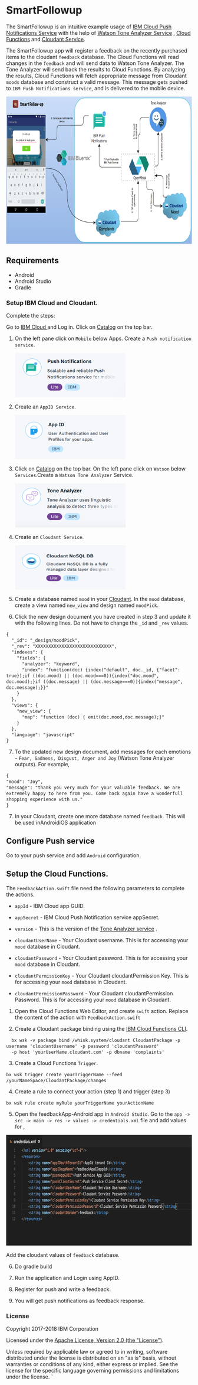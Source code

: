 # SmartFollowup

The SmartFollowup is an intuitive example usage of [IBM Cloud Push Notifications Service](https://console.ng.bluemix.net/docs/services/mobilepush/index.html?pos=2) with the help of [Watson Tone Analyzer Service](http://www.ibm.com/smarterplanet/us/en/ibmwatson/developercloud/tone-analyzer.html) , [Cloud Functions](https://www.ibm.com/cloud/functions/details) and [Cloudant Service](https://cloudant.com/).

The SmartFollowup app will register a feedback on the recently purchased items to the cloudant `feedback` database. The Cloud Functions will read changes in the `feedback` and will send data to Watson Tone Analyzer. The Tone Analyzer will send back the results to Cloud Functions. By analyzing the results, Cloud Functions will fetch appropriate message from Cloudant `moods` database and construct a valid message. This message gets pushed to `IBM Push Notifications service`, and is delivered to the mobile device.

  <img src="assets/archnew.png" width="700" height="400">

## Requirements

* Android 
* Android Studio
* Gradle


### Setup IBM Cloud and Cloudant.

Complete the steps:

 Go to [IBM Cloud ](https://console.ng.bluemix.net) and Log in. Click on [Catalog](https://console.ng.bluemix.net/catalog/) on the top bar.

1. On the left pane click on `Mobile` below Apps.  Create a `Push notification service`.

   <img src="assets/push.png" width="300" height="120">

2. Create an `AppID Service`.

   <img src="assets/appid.png" width="300" height="120">

3. Click on [Catalog](https://console.ng.bluemix.net/catalog/) on the top bar. On the left pane click on `Watson` below `Services`.Create  a `Watson Tone Analyzer` Service.

    <img src="assets/tone.png" width="300" height="120">

4. Create an `Cloudant Service`.

    <img src="assets/cloudant.png" width="300" height="120">

5. Create a database named `mood` in your [Cloudant](https://cloudant.com/). In the `mood` database, create a view named `new_view` and design named `moodPick`.

6. Click the new design document you have created in step 3 and update it with the following lines. Do not have to change the `_id` and `_rev` values.

```
{
  "_id": "_design/moodPick",
  "_rev": "XXXXXXXXXXXXXXXXXXXXXXXXXXXXX",
  "indexes": {
    "fields": {
      "analyzer": "keyword",
      "index": "function(doc) {index("default", doc._id, {"facet": true});if ((doc.mood) || (doc.mood===0)){index("doc.mood", doc.mood);}if ((doc.message) || (doc.message===0)){index("message", doc.message);}}"
    }
  },
  "views": {
    "new_view": {
      "map": "function (doc) { emit(doc.mood,doc.message);}"
    }
  },
  "language": "javascript"
}

```

7. To the updated new design document, add messages for each emotions - `Fear, Sadness, Disgust, Anger and Joy` (Watson Tone Analyzer outputs). For example,

```
{
"mood": "Joy",
"message": "thank you very much for your valuable feedback. We are extremely happy to here from you. Come back again have a wonderfull shopping experience with us."
}
```

7. In your Cloudant, create one more database named `feedback`. This will be used inAndroidiOS application

## Configure Push service

 Go to your push service and add `Android` configuration.

## Setup the Cloud Functions.

The `FeedbackAction.swift` file need the following parameters to complete the actions.

- `appId` - IBM Cloud app GUID.

- `appSecret` - IBM Cloud Push Notification service appSecret.

- `version` - This is the version of the [Tone Analyzer service](https://watson-api-explorer.mybluemix.net/apis/tone-analyzer-v3#/) .

- `cloudantUserName` - Your Cloudant username. This is for accessing your `mood` database in Cloudant.

- `cloudantPassword` - Your Cloudant password. This is for accessing your `mood` database in Cloudant.

- `cloudantPermissionKey` - Your Cloudant cloudantPermission Key. This is for accessing your `mood` database in Cloudant.

- `cloudantPermissionPassword` - Your Cloudant cloudantPermission Password. This is for accessing your `mood` database in Cloudant.


1. Open the Cloud Functions Web Editor, and create `swift` action. Replace the content of the action with `FeedbackAction.swift`

2. Create a Cloudant package binding using the [IBM Cloud Functions CLI](https://console.bluemix.net/openwhisk/learn/cli).

  ```
    bx wsk -v package bind /whisk.system/cloudant CloudantPackage -p username 'cloudantUsername' -p password 'cloudantPassword'
    -p host 'yourUserName.cloudant.com' -p dbname 'complaints'
  ```

3. Create a Cloud Functions `Trigger`.

  ```
  bx wsk trigger create yourTriggerName --feed /yourNameSpace/CloudantPackage/changes
  ```

4. Create a rule to connect your action (step 1) and trigger (step 3)

  ```
  bx wsk rule create myRule yourTriggerName yourActionName
  ```

5. Open the feedbackApp-Android app in `Android Studio`. Go to the `app -> src -> main -> res -> values -> credentials.xml` file and add values for ,

  <img src="assets/credentials.png" width="700" height="300">


Add the cloudant values of `feedback` database.

6. Do gradle build

7. Run the application and Login using AppID.

8. Register for push and write a feedback.

9. You will get push notifications as feedback response.


### License

Copyright 2017-2018 IBM Corporation

Licensed under the [Apache License, Version 2.0 (the "License")](http://www.apache.org/licenses/LICENSE-2.0.html).

Unless required by applicable law or agreed to in writing, software distributed under the license is distributed on an "as is" basis, without warranties or conditions of any kind, either express or implied. See the license for the specific language governing permissions and limitations under the license.
`